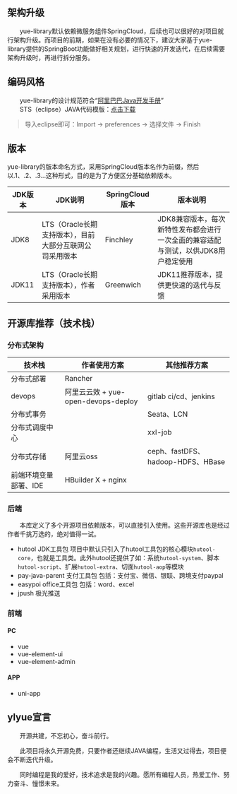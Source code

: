 ## 架构升级
　　yue-library默认依赖微服务组件SpringCloud，后续也可以很好的对项目就行架构升级。而项目的前期，如果在没有必要的情况下，建议大家基于yue-library提供的SpringBoot功能做好相关规划，进行快速的开发迭代，在后续需要架构升级时，再进行拆分服务。

## 编码风格
　　yue-library的设计规范符合“[阿里巴巴Java开发手册](https://gitee.com/yl-yue/yue-library/raw/master/docs/_media/阿里巴巴Java开发手册_v1.4.0_详尽版.pdf)”<br>
　　STS（eclipse）JAVA代码模版：[点击下载](https://gitee.com/yl-yue/yue-library/raw/master/docs/_media/STS配置.epf)
> 导入eclipse即可：Import -> preferences -> 选择文件 -> Finish <br>

## 版本
yue-library的版本命名方式，采用SpringCloud版本名作为前缀，然后以.1、.2、.3...这种形式，目的是为了方便区分基础依赖版本。<br>

|JDK版本|JDK说明												|SpringCloud版本|版本说明																			|
|--		|--														|--				|--																					|
|JDK8	|LTS（Oracle长期支持版本），目前大部分互联网公司采用版本|Finchley		|JDK8兼容版本，每次新特性发布都会进行一次全面的兼容适配与测试，以供JDK8用户稳定使用	|
|JDK11	|LTS（Oracle长期支持版本），作者采用版本				|Greenwich		|JDK11推荐版本，提供更快速的迭代与反馈												|

## 开源库推荐（技术栈）
### 分布式架构
|技术栈					|作者使用方案						|其他推荐方案						|
|--						|--									|--									|
|分布式部署				|Rancher							|									|
|devops					|阿里云云效 + yue-open-devops-deploy|gitlab ci/cd、jenkins				|
|分布式事务				|									|Seata、LCN							|
|分布式调度中心			|									|xxl-job							|
|分布式存储				|阿里云oss							|ceph、fastDFS、hadoop-HDFS、HBase	|
|前端环境变量部署、IDE	|HBuilder X + nginx					|									|

### 后端
　　本库定义了多个开源项目依赖版本，可以直接引入使用。这些开源库也是经过作者千挑万选的，绝对值得一试。
- hutool JDK工具包 项目中默认只引入了hutool工具包的核心模块`hutool-core`，也就是工具类。此外hutool还提供了如：系统`hutool-system`、脚本`hutool-script`、扩展`hutool-extra`、切面`hutool-aop`等模块
- pay-java-parent 支付工具包 包括：支付宝、微信、银联、跨境支付paypal
- easypoi office工具包 包括：word、excel
- jpush 极光推送

### 前端
#### PC
- vue
- vue-element-ui
- vue-element-admin

#### APP
- uni-app

## ylyue宣言
　　开源共建，不忘初心，奋斗前行。

　　此项目将永久开源免费，只要作者还继续JAVA编程，生活又过得去，项目便会不断迭代升级。

　　同时编程是我的爱好，技术追求是我的兴趣。愿所有编程人员，热爱工作、努力奋斗、憧憬未来。